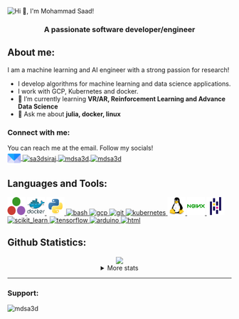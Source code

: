 <!-- <video align="center" src="https://user-images.githubusercontent.com/75714714/165434733-18ff1cee-4f28-4795-a91c-9c2868a68e11.gif" autoplay loop width="100%">👋 Hi there! I'm Mohammad Saad"</video> -->
![Hi 👋, I'm Mohammad Saad!](https://user-images.githubusercontent.com/75714714/165434733-18ff1cee-4f28-4795-a91c-9c2868a68e11.gif)

<h3 align="center">A passionate software developer/engineer</h3>

<!-- <p align="left"> 
  <img src="https://komarev.com/ghpvc/?username=mdsa3d&label=Profile%20views&color=0e75b6&style=flat" alt="mdsa3d" /> 
</p> -->
<div class="about">
  <h2 align="left"><b>About me:</b></h3>

<div>
<p>I am a machine learning and AI engineer with a strong passion for research!</p>

- I develop algorithms for machine learning and data science applications.
- I work with GCP, Kubernetes and docker.
- 🌱 I’m currently learning <b>VR/AR, Reinforcement Learning and Advance Data Science</b></li>
- 💬 Ask me about <b>julia, docker, linux</b></li>

<div class="connect">
  <h3 align="left"><b>Connect with me:</b></h3>
  <p align="left">
    You can reach me at the email. Follow my socials!<br>
    <!-- Gmail -->
    <a href="mailto:mdsa3d@yahoo.com" target="_blank">
      <img alt="Gmail" align="center" src="assets/mail/email.png" height="30" width="30" />
    </a>
    <!-- Twitter -->
    <a href="https://twitter.com/sa3dsiraj" target="blank">
      <img align="center" src="https://raw.githubusercontent.com/rahuldkjain/github-profile-readme-generator/master/src/images/icons/Social/twitter.svg" alt="sa3dsiraj" height="30" width="40" />
    </a>
    <!-- Instagram -->
    <a href="https://instagram.com/mdsa3d" target="blank">
      <img align="center" src="https://raw.githubusercontent.com/rahuldkjain/github-profile-readme-generator/master/src/images/icons/Social/instagram.svg" alt="mdsa3d" height="30" width="40" />
    </a>
    <a href="https://huggingface.co/algoritic" target="blank">
      <img align="center" src="https://huggingface.co/front/assets/huggingface_logo-noborder.svg" alt="mdsa3d" height="30" width="40" />
    </a>
  </p>
</div>

<h2 align="left"><b>Languages and Tools:</b></h3>
<p align="left"> 
  <a href="https://julialang.org/" target="_blank" rel="noreferrer"> 
    <img src="assets/julia/julia-dots.svg" alt="Julia Logo" width="40" height="40"/> 
  </a>
  <a href="https://www.docker.com/" target="_blank" rel="noreferrer"> 
    <img src="https://raw.githubusercontent.com/devicons/devicon/master/icons/docker/docker-original-wordmark.svg" alt="docker" width="40" height="40"/> 
  </a> 
  <a href="https://www.python.org" target="_blank" rel="noreferrer"> 
    <img src="https://raw.githubusercontent.com/devicons/devicon/master/icons/python/python-original.svg" alt="python" width="40" height="40"/> 
  <a href="https://www.gnu.org/software/bash/" target="_blank" rel="noreferrer"> 
    <img src="https://api.iconify.design/logos/bash-icon.svg" alt="bash" width="40" height="40"/> 
  </a>  
  <a href="https://cloud.google.com" target="_blank" rel="noreferrer"> 
    <img src="https://www.vectorlogo.zone/logos/google_cloud/google_cloud-icon.svg" alt="gcp" width="40" height="40"/> 
  </a> 
  <a href="https://git-scm.com/" target="_blank" rel="noreferrer"> 
    <img src="https://www.vectorlogo.zone/logos/git-scm/git-scm-icon.svg" alt="git" width="40" height="40"/> 
  </a> 
  <a href="https://kubernetes.io" target="_blank" rel="noreferrer"> 
    <img src="https://www.vectorlogo.zone/logos/kubernetes/kubernetes-icon.svg" alt="kubernetes" width="40" height="40"/> 
  </a> 
  <a href="https://www.linux.org/" target="_blank" rel="noreferrer"> 
    <img src="https://raw.githubusercontent.com/devicons/devicon/master/icons/linux/linux-original.svg" alt="linux" width="40" height="40"/> 
  </a> 
  <a href="https://www.nginx.com" target="_blank" rel="noreferrer"> 
    <img src="https://raw.githubusercontent.com/devicons/devicon/master/icons/nginx/nginx-original.svg" alt="nginx" width="40" height="40"/>
  </a> 
  <a href="https://pandas.pydata.org/" target="_blank" rel="noreferrer"> 
    <img src="https://raw.githubusercontent.com/devicons/devicon/2ae2a900d2f041da66e950e4d48052658d850630/icons/pandas/pandas-original.svg" alt="pandas" width="40" height="40"/> 
  </a>  
  <a href="https://scikit-learn.org/" target="_blank" rel="noreferrer"> 
    <img src="https://upload.wikimedia.org/wikipedia/commons/0/05/Scikit_learn_logo_small.svg" alt="scikit_learn" width="40" height="40"/> 
  </a> 
  <a href="https://www.tensorflow.org" target="_blank" rel="noreferrer"> 
    <img src="https://www.vectorlogo.zone/logos/tensorflow/tensorflow-icon.svg" alt="tensorflow" width="40" height="40"/> 
  </a> 
  <a href="https://www.arduino.cc/" target="_blank" rel="noreferrer"> 
    <img src="https://cdn.worldvectorlogo.com/logos/arduino-1.svg" alt="arduino" width="40" height="40"/> 
  </a>
  <a href="https://en.wikipedia.org/wiki/HTML" target="_blank" rel="noreferrer">
    <img src="https://api.iconify.design/logos/html-5.svg" alt="html" width="40 height="40 />
  </a>
</p>

<h2 align="left"><b>Github Statistics:</b></h3>
<div align="center" >
  <a  href="https://github.com/mdsa3d">
    <img align="center" src="http://github-profile-summary-cards.vercel.app/api/cards/profile-details?username=mdsa3d&theme=nord_dark">
  </a>
  <details>
    <summary>More stats</summary>
    <img src="http://github-profile-summary-cards.vercel.app/api/cards/stats?username=mdsa3d&theme=nord_dark" width="32.5%">
    <img src="http://github-profile-summary-cards.vercel.app/api/cards/repos-per-language?username=mdsa3d&theme=nord_dark" width="32.5%">
    <img src="http://github-profile-summary-cards.vercel.app/api/cards/most-commit-language?username=mdsa3d&theme=nord_dark" width="32.5%">
    <img align="center" src="http://github-profile-summary-cards.vercel.app/api/cards/productive-time?username=mdsa3d&theme=nord_dark&utcOffset=8" >
    <h4 align="left">Github Metrics Summary:</h4>
    <img align="center" src="https://metrics.lecoq.io/mdsa3d?template=classic&base.header=0&gists=1&lines=1&config.timezone=America%2FToronto" >
  </details>
</div>
<hr></hr>

<h3 align="left">Support:</h3>
<p>
  <a href="https://www.buymeacoffee.com/mdsa3d"> 
    <img align="left" src="https://cdn.buymeacoffee.com/buttons/v2/default-yellow.png" height="50" width="210" alt="mdsa3d" />
  </a>
</p>
<!-- <br><br> -->


